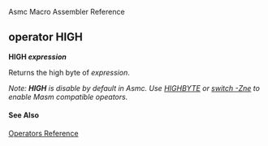 Asmc Macro Assembler Reference

## operator HIGH

**HIGH _expression_**

Returns the high byte of _expression_.

_Note: **HIGH** is disable by default in Asmc. Use [HIGHBYTE](operator-highbyte.md) or [switch -Zne](../command/option.md) to enable Masm compatible opeators._

#### See Also

[Operators Reference](readme.md)
